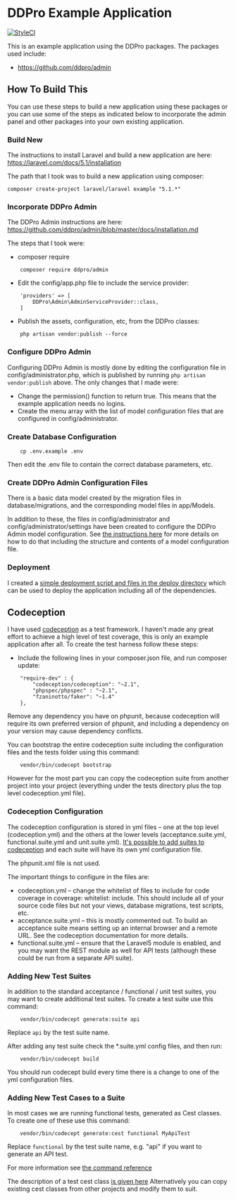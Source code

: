 # DDPro Example Application

[![StyleCI](https://styleci.io/repos/65351271/shield)](https://styleci.io/repos/65351271)

This is an example application using the DDPro packages.  The packages used include:

* https://github.com/ddpro/admin

## How To Build This

You can use these steps to build a new application using these packages or you can use some
of the steps as indicated below to incorporate the admin panel and other packages into your
own existing application.

### Build New

The instructions to install Laravel and build a new application are here: https://laravel.com/docs/5.1/installation

The path that I took was to build a new application using composer:

    composer create-project laravel/laravel example "5.1.*"

### Incorporate DDPro Admin

The DDPro Admin instructions are here: https://github.com/ddpro/admin/blob/master/docs/installation.md

The steps that I took were:

* composer require

```
    composer require ddpro/admin
```

* Edit the config/app.php file to include the service provider:

```
    'providers' => [
        DDPro\Admin\AdminServiceProvider::class,
    ]
```

* Publish the assets, configuration, etc, from the DDPro classes:

```
    php artisan vendor:publish --force
```

### Configure DDPro Admin

Configuring DDPro Admin is mostly done by editing the configuration file in config/administrator.php, which
is published by running `php artisan vendor:publish` above.  The only changes that I made were:

* Change the permission() function to return true.  This means that the example application needs no logins.
* Create the menu array with the list of model configuration files that are configured in config/administrator.

### Create Database Configuration

```
    cp .env.example .env
```

Then edit the .env file to contain the correct database parameters, etc.

### Create DDPro Admin Configuration Files

There is a basic data model created by the migration files in database/migrations, and the corresponding
model files in app/Models.

In addition to these, the files in config/administrator and config/administrator/settings have been created
to configure the DDPro Admin model configuration.  See [the instructions here](https://github.com/ddpro/admin/blob/master/docs/model-configuration.md) for more details on how to do that including the structure and contents of a model configuration file.


### Deployment

I created a [simple deployment script and files in the deploy directory](/deploy/README.md) which can be used to deploy the application including all of the dependencies.

## Codeception

I have used [codeception](http://codeception.com/) as a test framework.  I haven't made any great effort to achieve a high level of test coverage, this is only an example application after all.  To create the test harness follow these steps:

* Include the following lines in your composer.json file, and run composer update:

```
    "require-dev" : {
        "codeception/codeception": "~2.1",
        "phpspec/phpspec" : "~2.1",
        "fzaninotto/faker": "~1.4" 
    },
```

Remove any dependency you have on phpunit, because codeception will require its own preferred version of phpunit, and including a dependency on your version may cause dependency conflicts.

You can bootstrap the entire codeception suite including the configuration files and the tests folder using this command:

```
    vendor/bin/codecept bootstrap
```

However for the most part you can copy the codeception suite from another project into your project (everything under the tests directory plus the top level codeception.yml file).

### Codeception Configuration

The codeception configuration is stored in yml files – one at the top level (codeception.yml) and the others at the lower levels (acceptance.suite.yml, functional.suite.yml and unit.suite.yml). [It's possible to add suites to codeception](http://codeception.com/docs/reference/Commands) and each suite will have its own yml configuration file.

The phpunit.xml file is not used.

The important things to configure in the files are:

* codeception.yml – change the whitelist of files to include for code coverage in coverage: whitelist: include. This should include all of your source code files but not your views, database migrations, test scripts, etc.
* acceptance.suite.yml – this is mostly commented out. To build an acceptance suite means setting up an internal browser and a remote URL. See the codeception documentation for more details.
* functional.suite.yml – ensure that the Laravel5 module is enabled, and you may want the REST module as well for API tests (although these could be run from a separate API suite).

### Adding New Test Suites

In addition to the standard acceptance / functional / unit test suites, you may want to create additional test suites. To create a test suite use this command:

```
    vendor/bin/codecept generate:suite api
```

Replace `api` by the test suite name.

After adding any test suite check the *.suite.yml config files, and then run:

```
    vendor/bin/codecept build
```

You should run codecept build every time there is a change to one of the yml configuration files.

### Adding New Test Cases to a Suite

In most cases we are running functional tests, generated as Cest classes. To create one of these use this command:

```
    vendor/bin/codecept generate:cest functional MyApiTest
```

Replace `functional` by the test suite name, e.g. "api" if you want to generate an API test.

For more information see [the command reference](http://codeception.com/docs/reference/Commands)

The description of a test cest class [is given here](http://codeception.com/docs/07-AdvancedUsage) Alternatively you can copy existing cest classes from other projects and modify them to suit.
